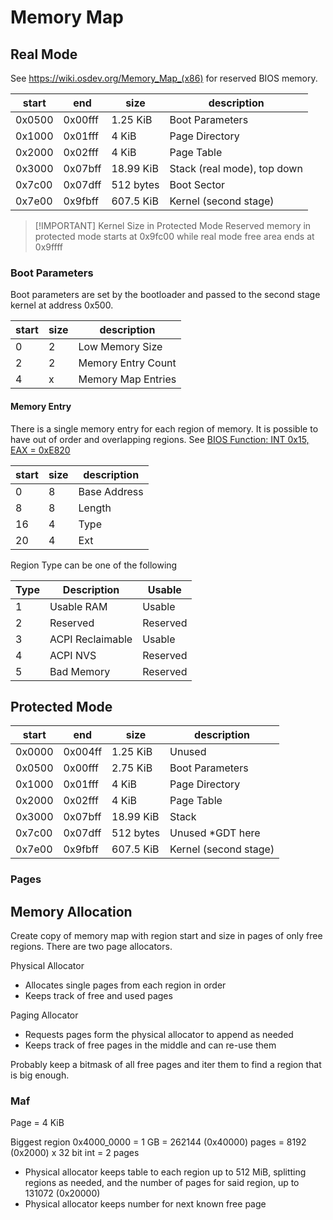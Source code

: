 # Memory Map

## Real Mode

See https://wiki.osdev.org/Memory_Map_(x86) for reserved BIOS memory.

| start  | end     | size      | description                 |
| ------ | ------- | --------- | --------------------------- |
| 0x0500 | 0x00fff | 1.25 KiB  | Boot Parameters             |
| 0x1000 | 0x01fff | 4 KiB     | Page Directory              |
| 0x2000 | 0x02fff | 4 KiB     | Page Table                  |
| 0x3000 | 0x07bff | 18.99 KiB | Stack (real mode), top down |
| 0x7c00 | 0x07dff | 512 bytes | Boot Sector                 |
| 0x7e00 | 0x9fbff | 607.5 KiB | Kernel (second stage)       |

> [!IMPORTANT] Kernel Size in Protected Mode
> Reserved memory in protected mode starts at 0x9fc00 while real mode free area
> ends at 0x9ffff

### Boot Parameters

Boot parameters are set by the bootloader and passed to the second stage kernel
at address 0x500.

| start | size | description        |
| ----- | ---- | ------------------ |
| 0     | 2    | Low Memory Size    |
| 2     | 2    | Memory Entry Count |
| 4     | x    | Memory Map Entries |

#### Memory Entry

There is a single memory entry for each region of memory. It is possible to have
out of order and overlapping regions. See [BIOS Function: INT 0x15, EAX =
0xE820](https://wiki.osdev.org/Detecting_Memory_(x86)#BIOS_Function:_INT_0x15.2C_EAX_.3D_0xE820)

| start | size | description  |
| ----- | ---- | ------------ |
| 0     | 8    | Base Address |
| 8     | 8    | Length       |
| 16    | 4    | Type         |
| 20    | 4    | Ext          |

Region Type can be one of the following

| Type | Description      | Usable   |
| ---- | ---------------- | -------- |
| 1    | Usable RAM       | Usable   |
| 2    | Reserved         | Reserved |
| 3    | ACPI Reclaimable | Usable   |
| 4    | ACPI NVS         | Reserved |
| 5    | Bad Memory       | Reserved |

## Protected Mode

| start  | end     | size      | description           |
| ------ | ------- | --------- | --------------------- |
| 0x0000 | 0x004ff | 1.25 KiB  | Unused                |
| 0x0500 | 0x00fff | 2.75 KiB  | Boot Parameters       |
| 0x1000 | 0x01fff | 4 KiB     | Page Directory        |
| 0x2000 | 0x02fff | 4 KiB     | Page Table            |
| 0x3000 | 0x07bff | 18.99 KiB | Stack                 |
| 0x7c00 | 0x07dff | 512 bytes | Unused *GDT here      |
| 0x7e00 | 0x9fbff | 607.5 KiB | Kernel (second stage) |

### Pages

## Memory Allocation

Create copy of memory map with region start and size in pages of only free
regions. There are two page allocators.

Physical Allocator

- Allocates single pages from each region in order
- Keeps track of free and used pages

Paging Allocator

- Requests pages form the physical allocator to append as needed
- Keeps track of free pages in the middle and can re-use them

Probably keep a bitmask of all free pages and iter them to find a region that
is big enough.

### Maf

Page = 4 KiB

Biggest region 0x4000_0000 = 1 GB = 262144 (0x40000) pages
= 8192 (0x2000) x 32 bit int = 2 pages

- Physical allocator keeps table to each region up to 512 MiB, splitting regions
as needed, and the number of pages for said region, up to 131072 (0x20000)
- Physical allocator keeps number for next known free page
